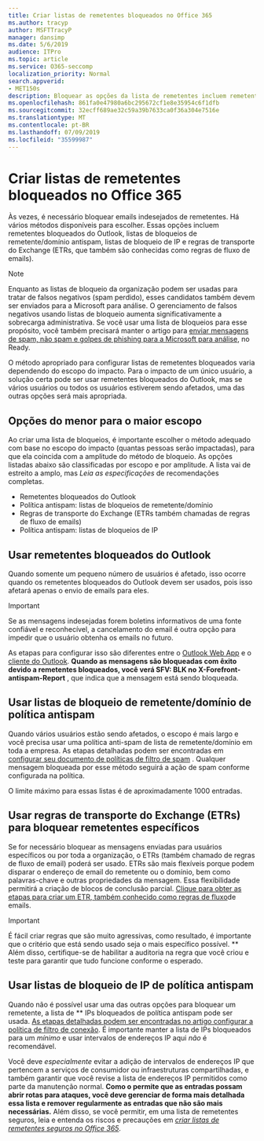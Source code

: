 ```yaml
---
title: Criar listas de remetentes bloqueados no Office 365
ms.author: tracyp
author: MSFTTracyP
manager: dansimp
ms.date: 5/6/2019
audience: ITPro
ms.topic: article
ms.service: O365-seccomp
localization_priority: Normal
search.appverid:
- MET150s
description: Bloquear as opções da lista de remetentes incluem remetentes bloqueados do Outlook, listas de bloqueios de remetente/domínio antispam, listas de bloqueio de IP e regras de transporte do Exchange (ETRs) também chamadas de fluxo de emails.
ms.openlocfilehash: 861fa0e47980a6bc295672cf1e8e35954c6f1dfb
ms.sourcegitcommit: 32ecff689ae32c59a39b7633ca0f36a304e7516e
ms.translationtype: MT
ms.contentlocale: pt-BR
ms.lasthandoff: 07/09/2019
ms.locfileid: "35599987"
---
```

# <a name="create-block-sender-lists-in-office-365"></a>Criar listas de remetentes bloqueados no Office 365

Às vezes, é necessário bloquear emails indesejados de remetentes. Há vários métodos disponíveis para escolher. Essas opções incluem remetentes bloqueados do Outlook, listas de bloqueios de remetente/domínio antispam, listas de bloqueio de IP e regras de transporte do Exchange (ETRs, que também são conhecidas como regras de fluxo de emails).

> [!NOTE]
> Enquanto as listas de bloqueio da organização podem ser usadas para tratar de falsos negativos (spam perdido), esses candidatos também devem ser enviados para a Microsoft para análise. O gerenciamento de falsos negativos usando listas de bloqueio aumenta significativamente a sobrecarga administrativa. Se você usar uma lista de bloqueios para esse propósito, você também precisará manter o artigo para [enviar mensagens de spam, não spam e golpes de phishing para a Microsoft para análise](https://docs.microsoft.com/en-us/office365/SecurityCompliance/submit-spam-non-spam-and-phishing-scam-messages-to-microsoft-for-analysis), no Ready.

O método apropriado para configurar listas de remetentes bloqueados varia dependendo do escopo do impacto. Para o impacto de um único usuário, a solução certa pode ser usar remetentes bloqueados do Outlook, mas se vários usuários ou todos os usuários estiverem sendo afetados, uma das outras opções será mais apropriada.

## <a name="options-from-least-to-broadest-scope"></a>Opções do menor para o maior escopo

Ao criar uma lista de bloqueios, é importante escolher o método adequado com base no escopo do impacto (quantas pessoas serão impactadas), para que ela coincida com a amplitude do método de bloqueio. As opções listadas abaixo são classificadas por escopo e por amplitude. A lista vai de estreito a amplo, mas *Leia as especificações* de recomendações completas.

- Remetentes bloqueados do Outlook
- Política antispam: listas de bloqueios de remetente/domínio
- Regras de transporte do Exchange (ETRs também chamadas de regras de fluxo de emails)
- Política antispam: listas de bloqueios de IP

## <a name="use-outlook-blocked-senders"></a>Usar remetentes bloqueados do Outlook

Quando somente um pequeno número de usuários é afetado, isso ocorre quando os remetentes bloqueados do Outlook devem ser usados, pois isso afetará apenas o envio de emails para eles.

> [!IMPORTANT]
> Se as mensagens indesejadas forem boletins informativos de uma fonte confiável e reconhecível, a cancelamento do email é outra opção para impedir que o usuário obtenha os emails no futuro.

As etapas para configurar isso são diferentes entre o [Outlook Web App](https://support.office.com/en-us/article/block-or-allow-junk-email-settings-48c9f6f7-2309-4f95-9a4d-de987e880e46) e o [cliente do Outlook](https://support.office.com/en-us/article/overview-of-the-junk-email-filter-5ae3ea8e-cf41-4fa0-b02a-3b96e21de089). **Quando as mensagens são bloqueadas com êxito devido a remetentes bloqueados, você verá SFV: BLK no X-Forefront-antispam-Report** , que indica que a mensagem está sendo bloqueada.

## <a name="use-anti-spam-policy-senderdomain-block-lists"></a>Usar listas de bloqueio de remetente/domínio de política antispam

Quando vários usuários estão sendo afetados, o escopo é mais largo e você precisa usar uma política anti-spam de lista de remetente/domínio em toda a empresa. As etapas detalhadas podem ser encontradas em [configurar seu documento de políticas de filtro de spam](https://docs.microsoft.com/en-us/office365/securitycompliance/configure-your-spam-filter-policies) . Qualquer mensagem bloqueada por esse método seguirá a ação de spam conforme configurada na política.

O limite máximo para essas listas é de aproximadamente 1000 entradas.

## <a name="use-exchange-transport-rules-etrs-to-block-specific-senders"></a>Usar regras de transporte do Exchange (ETRs) para bloquear remetentes específicos

Se for necessário bloquear as mensagens enviadas para usuários específicos ou por toda a organização, o ETRs (também chamado de regras de fluxo de email) poderá ser usado. ETRs são mais flexíveis porque podem disparar o endereço de email do remetente ou o domínio, bem como palavras-chave e outras propriedades da mensagem. Essa flexibilidade permitirá a criação de blocos de conclusão parcial. [Clique para obter as etapas para criar um ETR, também conhecido como regras de fluxo](https://docs.microsoft.com/en-us/office365/SecurityCompliance/use-mail-flow-rules-to-set-the-spam-confidence-level-scl-in-messages)de emails.

> [!IMPORTANT]
> É fácil criar regras que são muito agressivas, como resultado, é importante que o critério que está sendo usado seja o mais específico possível. ** Além disso, certifique-se de habilitar a auditoria na regra que você criou e teste para garantir que tudo funcione conforme o esperado.

## <a name="use-anti-spam-policy-ip-block-lists"></a>Usar listas de bloqueio de IP de política antispam

Quando não é possível usar uma das outras opções para bloquear um remetente, a lista de ** IPs bloqueados de política antispam pode ser usada. [As etapas detalhadas podem ser encontradas no artigo configurar a política de filtro de conexão](https://docs.microsoft.com/en-us/office365/securitycompliance/configure-the-connection-filter-policy). É importante manter a lista de IPs bloqueados para um *mínimo* e usar intervalos de endereços IP aqui *não* é recomendável.

Você deve *especialmente* evitar a adição de intervalos de endereços IP que pertencem a serviços de consumidor ou infraestruturas compartilhadas, e também garantir que você revise a lista de endereços IP permitidos como parte da manutenção normal. **Como o permite que as entradas possam abrir rotas para ataques, você deve gerenciar de forma mais detalhada essa lista e remover regularmente as entradas que não são mais necessárias.** Além disso, se você permitir, em uma lista de remetentes seguros, leia e entenda os riscos e precauções em *[criar listas de remetentes seguros no Office 365](create-safe-sender-lists-in-office-365.md)*.
